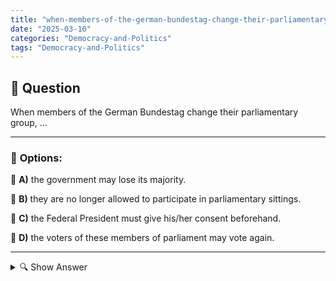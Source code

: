 ```yaml
---
title: "when-members-of-the-german-bundestag-change-their-parliamentary-group-"
date: "2025-03-10"
categories: "Democracy-and-Politics"
tags: "Democracy-and-Politics"
---
```


## 📌 **Question**

When members of the German Bundestag change their parliamentary group, ...



---

### 📝 **Options:**

🔘 **A)** the government may lose its majority.

🔘 **B)** they are no longer allowed to participate in parliamentary sittings.

🔘 **C)** the Federal President must give his/her consent beforehand.

🔘 **D)** the voters of these members of parliament may vote again.

---

<details>
  <summary>🔍 Show Answer</summary>

  <p>
💡  <b>Correct Answer:</b>  a
  </p>
  <p>
    📖<b>Explanation:</b>
    In the German Bundestag, members of parliament form parliamentary groups, which usually correspond to the political parties. These factions play a central role in forming a government and determining majorities in parliament. If a member of parliament changes his parliamentary group, this can change the balance of power and possibly jeopardize the majority of the government. In addition, there are certain rules and procedures that regulate a change of parliamentary group, such as the approval of the Federal President. A change can also influence the relationship with voters, as they are often tied to the original party.
  </p>
</details>
